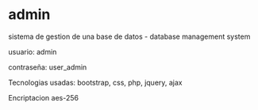 # admin
sistema de gestion de una base de datos - database management system

usuario: admin

contraseña: user_admin

Tecnologias usadas: bootstrap, css, php, jquery, ajax

Encriptacion aes-256
